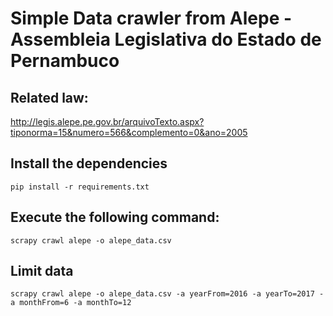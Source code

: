 # Simple Data crawler from Alepe - Assembleia Legislativa do Estado de Pernambuco

## Related law:
http://legis.alepe.pe.gov.br/arquivoTexto.aspx?tiponorma=15&numero=566&complemento=0&ano=2005

## Install the dependencies
`pip install -r requirements.txt`

## Execute the following command:
`scrapy crawl alepe -o alepe_data.csv`

## Limit data
`scrapy crawl alepe -o alepe_data.csv -a yearFrom=2016 -a yearTo=2017 -a monthFrom=6 -a monthTo=12`
